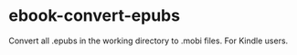 ebook-convert-epubs
===================

Convert all .epubs in the working directory to .mobi files. For Kindle users.
